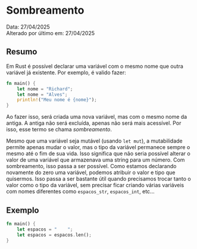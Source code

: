 # Sombreamento
Data: 27/04/2025 <br>
Alterado por último em: 27/04/2025

## Resumo
Em Rust é possível declarar uma variável com o mesmo nome que outra variável já existente.
Por exemplo, é valido fazer:
``` rust
fn main() {
	let nome = "Richard";
	let nome = "Alves";
	println!("Meu nome é {nome}");
}
```
Ao fazer isso, será criada uma nova variável, mas com o mesmo nome da antiga. A antiga não será excluída, apenas não será mais acessível. Por isso, esse termo se chama *sombreamento*.

Mesmo que uma variável seja mutável (usando `let mut`), a mutabilidade permite apenas mudar o valor, mas o tipo da variável permanece sempre o mesmo até o fim de sua vida. Isso significa que não seria possível alterar o valor de uma variável que armazenava uma string para um número. Com sombreamento, isso passa a ser possível. Como estamos declarando novamente do zero uma variável, podemos atribuir o valor e tipo que quisermos. Isso passa a ser bastante útil quando precisamos trocar tanto o valor como o tipo da variável, sem precisar ficar criando várias variáveis com nomes diferentes como `espacos_str`, `espacos_int`, etc... 

## Exemplo
``` rust
fn main() {
	let espacos = "    ";
	let espacos = espacos.len();
}
```
